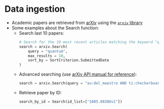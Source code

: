 # Data ingestion

- Academic papers are retrieved from [arXiv](https://arxiv.org) using the [`arxiv` library](http://lukasschwab.me/arxiv.py/arxiv.html)
- Some examples about the Search function:
    - Search last 10 papers:
        ```python
        # Search for the 10 most recent articles matching the keyword "quantum."
        search = arxiv.Search(
            query = "quantum",
            max_results = 10,
            sort_by = SortCriterion.SubmittedDate
        )
        ```
    - Advanced searching (use [arXiv API manual for reference](https://arxiv.org/help/api/user-manual#query_details)):
        ```python
        search = arxiv.Search(query = "au:del_maestro AND ti:checkerboard")
        ```
    - Retrieve paper by ID:
        ```python
        search_by_id = Search(id_list=["1605.08386v1"])
        ```